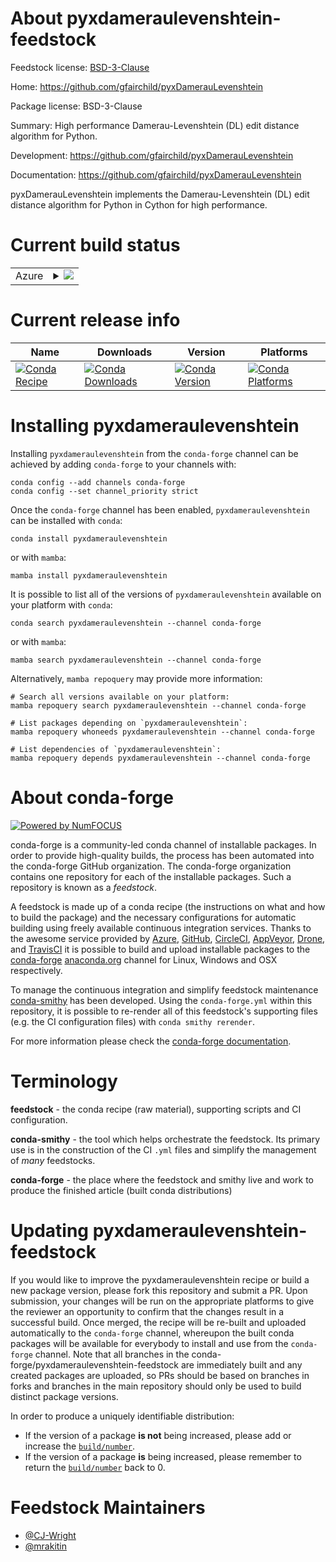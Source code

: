 About pyxdameraulevenshtein-feedstock
=====================================

Feedstock license: [BSD-3-Clause](https://github.com/conda-forge/pyxdameraulevenshtein-feedstock/blob/main/LICENSE.txt)

Home: https://github.com/gfairchild/pyxDamerauLevenshtein

Package license: BSD-3-Clause

Summary: High performance Damerau-Levenshtein (DL) edit distance algorithm for Python.

Development: https://github.com/gfairchild/pyxDamerauLevenshtein

Documentation: https://github.com/gfairchild/pyxDamerauLevenshtein

pyxDamerauLevenshtein implements the Damerau-Levenshtein (DL) edit distance
algorithm for Python in Cython for high performance.


Current build status
====================


<table>
    
  <tr>
    <td>Azure</td>
    <td>
      <details>
        <summary>
          <a href="https://dev.azure.com/conda-forge/feedstock-builds/_build/latest?definitionId=4887&branchName=main">
            <img src="https://dev.azure.com/conda-forge/feedstock-builds/_apis/build/status/pyxdameraulevenshtein-feedstock?branchName=main">
          </a>
        </summary>
        <table>
          <thead><tr><th>Variant</th><th>Status</th></tr></thead>
          <tbody><tr>
              <td>linux_64_python3.10.____cpython</td>
              <td>
                <a href="https://dev.azure.com/conda-forge/feedstock-builds/_build/latest?definitionId=4887&branchName=main">
                  <img src="https://dev.azure.com/conda-forge/feedstock-builds/_apis/build/status/pyxdameraulevenshtein-feedstock?branchName=main&jobName=linux&configuration=linux%20linux_64_python3.10.____cpython" alt="variant">
                </a>
              </td>
            </tr><tr>
              <td>linux_64_python3.11.____cpython</td>
              <td>
                <a href="https://dev.azure.com/conda-forge/feedstock-builds/_build/latest?definitionId=4887&branchName=main">
                  <img src="https://dev.azure.com/conda-forge/feedstock-builds/_apis/build/status/pyxdameraulevenshtein-feedstock?branchName=main&jobName=linux&configuration=linux%20linux_64_python3.11.____cpython" alt="variant">
                </a>
              </td>
            </tr><tr>
              <td>linux_64_python3.12.____cpython</td>
              <td>
                <a href="https://dev.azure.com/conda-forge/feedstock-builds/_build/latest?definitionId=4887&branchName=main">
                  <img src="https://dev.azure.com/conda-forge/feedstock-builds/_apis/build/status/pyxdameraulevenshtein-feedstock?branchName=main&jobName=linux&configuration=linux%20linux_64_python3.12.____cpython" alt="variant">
                </a>
              </td>
            </tr><tr>
              <td>linux_64_python3.13.____cp313</td>
              <td>
                <a href="https://dev.azure.com/conda-forge/feedstock-builds/_build/latest?definitionId=4887&branchName=main">
                  <img src="https://dev.azure.com/conda-forge/feedstock-builds/_apis/build/status/pyxdameraulevenshtein-feedstock?branchName=main&jobName=linux&configuration=linux%20linux_64_python3.13.____cp313" alt="variant">
                </a>
              </td>
            </tr><tr>
              <td>osx_64_python3.10.____cpython</td>
              <td>
                <a href="https://dev.azure.com/conda-forge/feedstock-builds/_build/latest?definitionId=4887&branchName=main">
                  <img src="https://dev.azure.com/conda-forge/feedstock-builds/_apis/build/status/pyxdameraulevenshtein-feedstock?branchName=main&jobName=osx&configuration=osx%20osx_64_python3.10.____cpython" alt="variant">
                </a>
              </td>
            </tr><tr>
              <td>osx_64_python3.11.____cpython</td>
              <td>
                <a href="https://dev.azure.com/conda-forge/feedstock-builds/_build/latest?definitionId=4887&branchName=main">
                  <img src="https://dev.azure.com/conda-forge/feedstock-builds/_apis/build/status/pyxdameraulevenshtein-feedstock?branchName=main&jobName=osx&configuration=osx%20osx_64_python3.11.____cpython" alt="variant">
                </a>
              </td>
            </tr><tr>
              <td>osx_64_python3.12.____cpython</td>
              <td>
                <a href="https://dev.azure.com/conda-forge/feedstock-builds/_build/latest?definitionId=4887&branchName=main">
                  <img src="https://dev.azure.com/conda-forge/feedstock-builds/_apis/build/status/pyxdameraulevenshtein-feedstock?branchName=main&jobName=osx&configuration=osx%20osx_64_python3.12.____cpython" alt="variant">
                </a>
              </td>
            </tr><tr>
              <td>osx_64_python3.13.____cp313</td>
              <td>
                <a href="https://dev.azure.com/conda-forge/feedstock-builds/_build/latest?definitionId=4887&branchName=main">
                  <img src="https://dev.azure.com/conda-forge/feedstock-builds/_apis/build/status/pyxdameraulevenshtein-feedstock?branchName=main&jobName=osx&configuration=osx%20osx_64_python3.13.____cp313" alt="variant">
                </a>
              </td>
            </tr><tr>
              <td>win_64_python3.10.____cpython</td>
              <td>
                <a href="https://dev.azure.com/conda-forge/feedstock-builds/_build/latest?definitionId=4887&branchName=main">
                  <img src="https://dev.azure.com/conda-forge/feedstock-builds/_apis/build/status/pyxdameraulevenshtein-feedstock?branchName=main&jobName=win&configuration=win%20win_64_python3.10.____cpython" alt="variant">
                </a>
              </td>
            </tr><tr>
              <td>win_64_python3.11.____cpython</td>
              <td>
                <a href="https://dev.azure.com/conda-forge/feedstock-builds/_build/latest?definitionId=4887&branchName=main">
                  <img src="https://dev.azure.com/conda-forge/feedstock-builds/_apis/build/status/pyxdameraulevenshtein-feedstock?branchName=main&jobName=win&configuration=win%20win_64_python3.11.____cpython" alt="variant">
                </a>
              </td>
            </tr><tr>
              <td>win_64_python3.12.____cpython</td>
              <td>
                <a href="https://dev.azure.com/conda-forge/feedstock-builds/_build/latest?definitionId=4887&branchName=main">
                  <img src="https://dev.azure.com/conda-forge/feedstock-builds/_apis/build/status/pyxdameraulevenshtein-feedstock?branchName=main&jobName=win&configuration=win%20win_64_python3.12.____cpython" alt="variant">
                </a>
              </td>
            </tr><tr>
              <td>win_64_python3.13.____cp313</td>
              <td>
                <a href="https://dev.azure.com/conda-forge/feedstock-builds/_build/latest?definitionId=4887&branchName=main">
                  <img src="https://dev.azure.com/conda-forge/feedstock-builds/_apis/build/status/pyxdameraulevenshtein-feedstock?branchName=main&jobName=win&configuration=win%20win_64_python3.13.____cp313" alt="variant">
                </a>
              </td>
            </tr>
          </tbody>
        </table>
      </details>
    </td>
  </tr>
</table>

Current release info
====================

| Name | Downloads | Version | Platforms |
| --- | --- | --- | --- |
| [![Conda Recipe](https://img.shields.io/badge/recipe-pyxdameraulevenshtein-green.svg)](https://anaconda.org/conda-forge/pyxdameraulevenshtein) | [![Conda Downloads](https://img.shields.io/conda/dn/conda-forge/pyxdameraulevenshtein.svg)](https://anaconda.org/conda-forge/pyxdameraulevenshtein) | [![Conda Version](https://img.shields.io/conda/vn/conda-forge/pyxdameraulevenshtein.svg)](https://anaconda.org/conda-forge/pyxdameraulevenshtein) | [![Conda Platforms](https://img.shields.io/conda/pn/conda-forge/pyxdameraulevenshtein.svg)](https://anaconda.org/conda-forge/pyxdameraulevenshtein) |

Installing pyxdameraulevenshtein
================================

Installing `pyxdameraulevenshtein` from the `conda-forge` channel can be achieved by adding `conda-forge` to your channels with:

```
conda config --add channels conda-forge
conda config --set channel_priority strict
```

Once the `conda-forge` channel has been enabled, `pyxdameraulevenshtein` can be installed with `conda`:

```
conda install pyxdameraulevenshtein
```

or with `mamba`:

```
mamba install pyxdameraulevenshtein
```

It is possible to list all of the versions of `pyxdameraulevenshtein` available on your platform with `conda`:

```
conda search pyxdameraulevenshtein --channel conda-forge
```

or with `mamba`:

```
mamba search pyxdameraulevenshtein --channel conda-forge
```

Alternatively, `mamba repoquery` may provide more information:

```
# Search all versions available on your platform:
mamba repoquery search pyxdameraulevenshtein --channel conda-forge

# List packages depending on `pyxdameraulevenshtein`:
mamba repoquery whoneeds pyxdameraulevenshtein --channel conda-forge

# List dependencies of `pyxdameraulevenshtein`:
mamba repoquery depends pyxdameraulevenshtein --channel conda-forge
```


About conda-forge
=================

[![Powered by
NumFOCUS](https://img.shields.io/badge/powered%20by-NumFOCUS-orange.svg?style=flat&colorA=E1523D&colorB=007D8A)](https://numfocus.org)

conda-forge is a community-led conda channel of installable packages.
In order to provide high-quality builds, the process has been automated into the
conda-forge GitHub organization. The conda-forge organization contains one repository
for each of the installable packages. Such a repository is known as a *feedstock*.

A feedstock is made up of a conda recipe (the instructions on what and how to build
the package) and the necessary configurations for automatic building using freely
available continuous integration services. Thanks to the awesome service provided by
[Azure](https://azure.microsoft.com/en-us/services/devops/), [GitHub](https://github.com/),
[CircleCI](https://circleci.com/), [AppVeyor](https://www.appveyor.com/),
[Drone](https://cloud.drone.io/welcome), and [TravisCI](https://travis-ci.com/)
it is possible to build and upload installable packages to the
[conda-forge](https://anaconda.org/conda-forge) [anaconda.org](https://anaconda.org/)
channel for Linux, Windows and OSX respectively.

To manage the continuous integration and simplify feedstock maintenance
[conda-smithy](https://github.com/conda-forge/conda-smithy) has been developed.
Using the ``conda-forge.yml`` within this repository, it is possible to re-render all of
this feedstock's supporting files (e.g. the CI configuration files) with ``conda smithy rerender``.

For more information please check the [conda-forge documentation](https://conda-forge.org/docs/).

Terminology
===========

**feedstock** - the conda recipe (raw material), supporting scripts and CI configuration.

**conda-smithy** - the tool which helps orchestrate the feedstock.
                   Its primary use is in the construction of the CI ``.yml`` files
                   and simplify the management of *many* feedstocks.

**conda-forge** - the place where the feedstock and smithy live and work to
                  produce the finished article (built conda distributions)


Updating pyxdameraulevenshtein-feedstock
========================================

If you would like to improve the pyxdameraulevenshtein recipe or build a new
package version, please fork this repository and submit a PR. Upon submission,
your changes will be run on the appropriate platforms to give the reviewer an
opportunity to confirm that the changes result in a successful build. Once
merged, the recipe will be re-built and uploaded automatically to the
`conda-forge` channel, whereupon the built conda packages will be available for
everybody to install and use from the `conda-forge` channel.
Note that all branches in the conda-forge/pyxdameraulevenshtein-feedstock are
immediately built and any created packages are uploaded, so PRs should be based
on branches in forks and branches in the main repository should only be used to
build distinct package versions.

In order to produce a uniquely identifiable distribution:
 * If the version of a package **is not** being increased, please add or increase
   the [``build/number``](https://docs.conda.io/projects/conda-build/en/latest/resources/define-metadata.html#build-number-and-string).
 * If the version of a package **is** being increased, please remember to return
   the [``build/number``](https://docs.conda.io/projects/conda-build/en/latest/resources/define-metadata.html#build-number-and-string)
   back to 0.

Feedstock Maintainers
=====================

* [@CJ-Wright](https://github.com/CJ-Wright/)
* [@mrakitin](https://github.com/mrakitin/)

